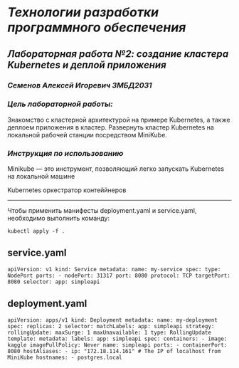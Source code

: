 # *Технологии разработки программного обеспечения*
## *Лабораторная работа №2: создание кластера Kubernetes и деплой приложения*
### *Семенов Алексей Игоревич ЗМБД2031*
### *Цель лабораторной работы:*

Знакомство с кластерной архитектурой на примере Kubernetes, а также деплоем приложения в кластер.
Развернуть кластер Kubernetes на локальной рабочей станции посредством MiniKube.

### *Инструкция по использованию*
Minikube — это инструмент, позволяющий легко запускать Kubernetes на локальной машине

Kubernetes оркестратор контеййнеров

---

 Чтобы применить манифесты deployment.yaml и service.yaml, необходимо выполнить  команду:
 
 
  `kubectl apply -f .`

## service.yaml
`
apiVersion: v1
kind: Service
metadata:
  name: my-service
spec:
  type: NodePort
  ports:
    - nodePort: 31317
      port: 8080
      protocol: TCP
      targetPort: 8080
  selector:
    app: simpleapi
    `

## deployment.yaml

 `
apiVersion: apps/v1
kind: Deployment
metadata:
  name: my-deployment
spec:
  replicas: 2
  selector:
    matchLabels:
      app: simpleapi
  strategy:
    rollingUpdate:
      maxSurge: 1
      maxUnavailable: 1
    type: RollingUpdate
  template:
    metadata:
      labels:
        app: simpleapi
    spec:
      containers:
        - image: kaggle
          imagePullPolicy: Never
          name: simpleapi
          ports:
            - containerPort: 8080
      hostAliases:
        - ip: "172.18.114.161" # The IP of localhost from MiniKube
          hostnames:
          - postgres.local
`
